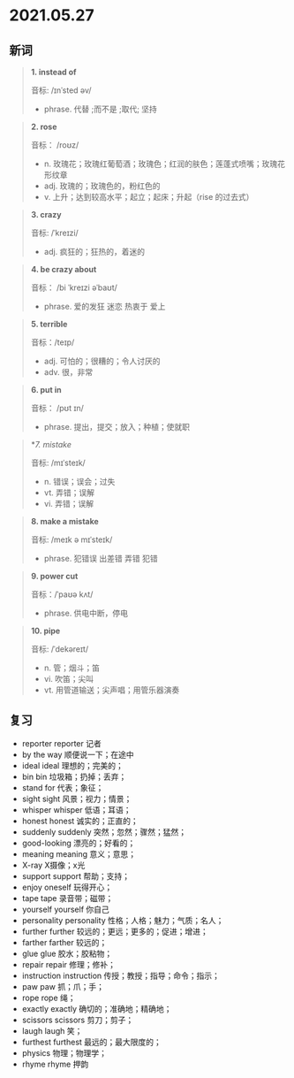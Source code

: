 # 2021.05.27

## 新词

> **1. instead of**
> 
> 音标: /ɪnˈsted əv/
>
> - phrase. 代替 ;而不是 ;取代; 坚持



> **2. rose**
>
> 音标：  /roʊz/
>
> - n. 玫瑰花；玫瑰红葡萄酒；玫瑰色；红润的肤色；莲蓬式喷嘴；玫瑰花形纹章
> - adj. 玫瑰的；玫瑰色的，粉红色的
> - v. 上升；达到较高水平；起立；起床；升起（rise 的过去式）


> **3. crazy**
>
> 音标:  /ˈkreɪzi/
>
> - adj. 疯狂的；狂热的，着迷的




> **4. be crazy about**
>
> 音标： /bi ˈkreɪzi əˈbaʊt/
>
> - phrase. 爱的发狂 迷恋 热衷于 爱上




> **5. terrible**
>
> 音标：/teɪp/
>
> - adj. 可怕的；很糟的；令人讨厌的
> - adv. 很，非常



> **6. put in**
>
> 音标： /pʊt ɪn/
>
> - phrase. 提出，提交；放入；种植；使就职





> **7. mistake*
>
> 音标:  /mɪˈsteɪk/
>
> - n. 错误；误会；过失
> - vt. 弄错；误解
> - vi. 弄错；误解



> **8. make a mistake**
>
> 音标: /meɪk ə mɪˈsteɪk/
>
> - phrase. 犯错误 出差错 弄错 犯错

> **9. power cut**
>
> 音标：/ˈpaʊə kʌt/
>
> - phrase. 供电中断，停电


> **10. pipe**
>
> 音标:  /ˈdekəreɪt/
>
> - n. 管；烟斗；笛
> - vi. 吹笛；尖叫
> - vt. 用管道输送；尖声唱；用管乐器演奏



## 复习

- reporter reporter 记者
- by the way 顺便说一下；在途中
- ideal ideal 理想的；完美的；
- bin bin 垃圾箱；扔掉；丢弃；
- stand for 代表；象征；
- sight sight 风景；视力；情景；
- whisper whisper 低语；耳语；
- honest honest 诚实的；正直的；
- suddenly suddenly 突然；忽然；骤然；猛然；
- good-looking 漂亮的；好看的；
- meaning meaning 意义；意思；
- X-ray X摄像；x光
- support support 帮助；支持；
- enjoy oneself 玩得开心；
- tape tape 录音带；磁带；
- yourself yourself 你自己
- personality personality 性格；人格；魅力；气质；名人；
- further further 较远的；更远；更多的；促进；增进；
- farther farther 较远的；
- glue glue 胶水；胶粘物；
- repair repair 修理；修补；
- instruction instruction 传授；教授；指导；命令；指示；
- paw paw 抓；爪；手；
- rope rope 绳；
- exactly exactly 确切的；准确地；精确地；
- scissors scissors 剪刀；剪子；
- laugh laugh 笑；
- furthest furthest  最远的；最大限度的；
- physics 物理；物理学；
- rhyme rhyme 押韵

